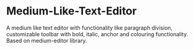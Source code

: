 # Medium-Like-Text-Editor
A medium like text editor with functionality like paragraph division, customizable toolbar with bold, italic, anchor and colouring functionality. Based on medium-editor library.

